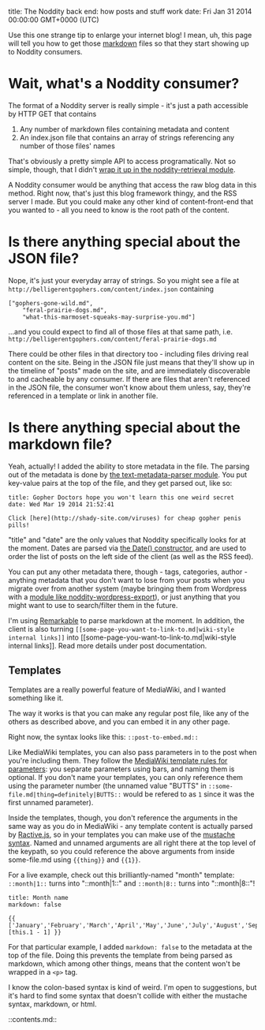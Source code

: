 title: The Noddity back end: how posts and stuff work
date: Fri Jan 31 2014 00:00:00 GMT+0000 (UTC)

Use this one strange tip to enlarge your internet blog!  I mean, uh, this page will tell you how to get those [markdown](http://daringfireball.net/projects/markdown/) files so that they start showing up to Noddity consumers.

Wait, what's a Noddity consumer?
===========

The format of a Noddity server is really simple - it's just a path accessible by HTTP GET that contains

1. Any number of markdown files containing metadata and content
2. An index.json file that contains an array of strings referencing any number of those files' names

That's obviously a pretty simple API to access programatically.  Not so simple, though, that I didn't [wrap it up in the noddity-retrieval module](https://github.com/TehShrike/noddity-retrieval).

A Noddity consumer would be anything that access the raw blog data in this method.  Right now, that's just this blog framework thingy, and the RSS server I made.  But you could make any other kind of content-front-end that you wanted to - all you need to know is the root path of the content.

Is there anything special about the JSON file?
===========

Nope, it's just your everyday array of strings.  So you might see a file at `http://belligerentgophers.com/content/index.json` containing

	["gophers-gone-wild.md",
		"feral-prairie-dogs.md",
		"what-this-marmoset-squeaks-may-surprise-you.md"]

...and you could expect to find all of those files at that same path, i.e. `http://belligerentgophers.com/content/feral-prairie-dogs.md`

There could be other files in that directory too - including files driving real content on the site.  Being in the JSON file just means that they'll show up in the timeline of "posts" made on the site, and are immediately discoverable to and cacheable by any consumer.  If there are files that aren't referenced in the JSON file, the consumer won't know about them unless, say, they're referenced in a template or link in another file.

Is there anything special about the markdown file?
===========

Yeah, actually!  I added the ability to store metadata in the file.  The parsing out of the metadata is done by [the text-metadata-parser module](https://github.com/TehShrike/text-metadata-parser).  You put key-value pairs at the top of the file, and they get parsed out, like so:

	title: Gopher Doctors hope you won't learn this one weird secret
	date: Wed Mar 19 2014 21:52:41

	Click [here](http://shady-site.com/viruses) for cheap gopher penis pills!

"title" and "date" are the only values that Noddity specifically looks for at the moment.  Dates are parsed via [the Date() constructor](https://developer.mozilla.org/en-US/docs/Web/JavaScript/Reference/Global_Objects/Date#Syntax), and are used to order the list of posts on the left side of the client (as well as the RSS feed).

You can put any other metadata there, though - tags, categories, author - anything metadata that you don't want to lose from your posts when you migrate over from another system (maybe bringing them from Wordpress with a [module like noddity-wordpress-export](https://github.com/saibotsivad/noddity-wordpress-export)), or just anything that you might want to use to search/filter them in the future.

I'm using [Remarkable](https://jonschlinkert.github.io/remarkable/demo/) to parse markdown at the moment.  In addition, the client is also turning `[[some-page-you-want-to-link-to.md|wiki-style internal links]]` into [[some-page-you-want-to-link-to.md|wiki-style internal links]].
Read more details under post documentation.

Templates
---------

Templates are a really powerful feature of MediaWiki, and I wanted something like it.

The way it works is that you can make any regular post file, like any of the others as described above, and you can embed it in any other page.

Right now, the syntax looks like this: `::post-to-embed.md::`

Like MediaWiki templates, you can also pass parameters in to the post when you're including them.  They follow the [MediaWiki template rules for parameters](https://www.mediawiki.org/wiki/Help:Templates#Parameters): you separate parameters using bars, and naming them is optional.  If you don't name your templates, you can only reference them using the parameter number (the unnamed value "BUTTS" in `::some-file.md|thing=definitely|BUTTS::` would be refered to as `1` since it was the first unnamed parameter).

Inside the templates, though, you don't reference the arguments in the same way as you do in MediaWiki - any template content is actually parsed by [Ractive.js](http://www.ractivejs.org/), so in your templates you can make use of the [mustache syntax](http://docs.ractivejs.org/latest/mustaches).  Named and unnamed arguments are all right there at the top level of the keypath, so you could reference the above arguments from inside some-file.md using `{{thing}}` and `{{1}}`.

For a live example, check out this brilliantly-named "month" template: `::month|1::` turns into "::month|1::" and `::month|8::` turns into "::month|8::"!

	title: Month name
	markdown: false

	{{ ['January','February','March','April','May','June','July','August','September','October','November','December'][this.1 - 1] }}


For that particular example, I added `markdown: false` to the metadata at the top of the file.  Doing this prevents the template from being parsed as markdown, which among other things, means that the content won't be wrapped in a `<p>` tag.

I know the colon-based syntax is kind of weird.  I'm open to suggestions, but it's hard to find some syntax that doesn't collide with either the mustache syntax, markdown, or html.

::contents.md::
